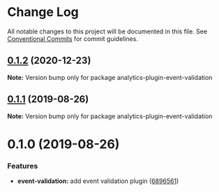 # Change Log

All notable changes to this project will be documented in this file.
See [Conventional Commits](https://conventionalcommits.org) for commit guidelines.

## [0.1.2](https://github.com/DavidWells/analytics/compare/analytics-plugin-event-validation@0.1.1...analytics-plugin-event-validation@0.1.2) (2020-12-23)

**Note:** Version bump only for package analytics-plugin-event-validation





## [0.1.1](https://github.com/DavidWells/analytics/compare/analytics-plugin-event-validation@0.1.0...analytics-plugin-event-validation@0.1.1) (2019-08-26)

**Note:** Version bump only for package analytics-plugin-event-validation





# 0.1.0 (2019-08-26)


### Features

* **event-validation:** add event validation plugin ([6896561](https://github.com/DavidWells/analytics/commit/6896561))
